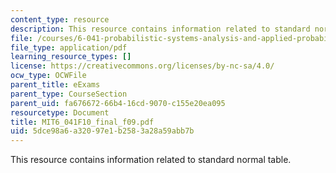 ```yaml
---
content_type: resource
description: This resource contains information related to standard normal table.
file: /courses/6-041-probabilistic-systems-analysis-and-applied-probability-fall-2010/5dce98a6a32097e1b2583a28a59abb7b_MIT6_041F10_final_f09.pdf
file_type: application/pdf
learning_resource_types: []
license: https://creativecommons.org/licenses/by-nc-sa/4.0/
ocw_type: OCWFile
parent_title: eExams
parent_type: CourseSection
parent_uid: fa676672-66b4-16cd-9070-c155e20ea095
resourcetype: Document
title: MIT6_041F10_final_f09.pdf
uid: 5dce98a6-a320-97e1-b258-3a28a59abb7b
---
```

This resource contains information related to standard normal table.